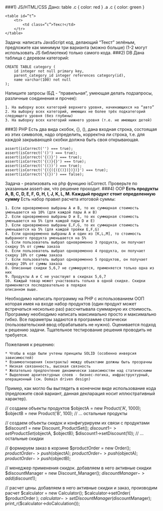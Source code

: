 ###1) JS/HTML/CSS
Дано:
    table .c { color: red }
    .a .c { color: green }

    <table id=”t”>
        <tr>
            <td class=”c”>Текст</td>
        </tr>
    </table>
Задача: написать JavaScript код, делающий “Текст” зелёным, предложите как минимум три варианта
(можно больше) (1-2 могут использовать JS библиотеки) только самого кода.
###2) DB
Дана таблица с деревом категорий:

    CREATE TABLE category (
        id integer not null primary key,
        parent_category_id integer references category(id),
        name varchar(100) not null
    );

Напишите запросы (БД - “правильная”, умеющая делать подзапросы, различные соединения и прочее):

    1. На выборку всех категорий верхнего уровня, начинающихся на “авто”
    2. На выборку всех категорий, имеющих не более трёх подкатегорий следующего уровня (без глубины)
    3. На выборку всех категорий нижнего уровня (т.е. не имеющих детей)
###3) PHP
Есть два вида скобок, {}, (), дана входная строка, состоящая из этих символов,
надо определить, корректна ли строка, т.е. для каждой закрывающей скобки должна быть своя открывающая.

    assert(isCorrect('') === true);
    assert(isCorrect('()') === true);
    assert(isCorrect('{()}') === true);
    assert(isCorrect('{()}{}') === true);
    assert(isCorrect('(())') === true);
    assert(isCorrect('{({({({()})})})}') === true);
    assert(isCorrect('{(})') === false);

Задача - реализовать на php функцию isCorrect. Проверьте по указанным assert-ам, что решение проходит.
###4) OOP
**Есть продукты A, B, C, D, E, F, G, H, I, J, K, L, M. Каждый продукт стоит определенную сумму**
Есть набор правил расчета итоговой суммы:

    1. Если одновременно выбраны А и B, то их суммарная стоимость уменьшается на 10% (для каждой пары А и B)
    2. Если одновременно выбраны D и E, то их суммарная стоимость уменьшается на 5% (для каждой пары D и E)
    3. Если одновременно выбраны E,F,G, то их суммарная стоимость уменьшается на 5% (для каждой тройки E,F,G)
    4. Если одновременно выбраны А и один из [K,L,M], то стоимость выбранного продукта уменьшается на 5%
    5. Если пользователь выбрал одновременно 3 продукта, он получает скидку 5% от суммы заказа
    6. Если пользователь выбрал одновременно 4 продукта, он получает скидку 10% от суммы заказа
    7. Если пользователь выбрал одновременно 5 продуктов, он получает скидку 20% от суммы заказа
    8. Описанные скидки 5,6,7 не суммируются, применяется только одна из них
    9. Продукты A и C не участвуют в скидках 5,6,7
    10. Каждый товар может участвовать только в одной скидке. Скидки применяются последовательно в порядке
    описанном выше.

Необходимо написать программу на PHP с использованием ООП которая имея на входе набор продуктов (один продукт может встречаться несколько раз) рассчитывала суммарную их стоимость.
Программу необходимо написать максимально просто и максимально гибко.
Все параметры задаются в программе статически (пользовательский ввод обрабатывать не нужно). Оценивается подход к решению задачи. Тщательное тестирование решения проводить не требуется.

Пожелания к решению:

    * Чтобы в коде были учтены принципы SOLID (особенно инверсия зависимостей)
    * Взаимоотношения (контракты) между объектами должны быть прозрачны
    * Низкая связанность, высокая связность
    * Желательно предпочтение динамически зависимостям над статическими
    * Выделение архитектурных слоев - бизнес-логика, инфраструктурный, операционный (см. Domain driven design)

Пример, как могло бы выглядеть в конечном виде использование кода (предложите свой вариант, данная декларация носит иллюстративный характер).

// создаем объекты продуктов
$objectA = new Product('A', 1000);
$objectB = new Product('B', 100);
// … остальные продукты

// создаем объекты скидок и конфигурируем их связи с продуктами
$discount1 = new Discount_ProductSet();
$discount1->setProductSet($objectA, $objectB);
$discount1->setDiscount(10);
// … остальные скидки

// формируем заказ в корзине
$productOrder = new Order();
$productOrder->push($objectA);
$productOrder->push($objectA);
$productOrder->push($objectB);

// менеджер применения скидок. добавляем в него активные скидки
$discountManager = new Discount_Manager();
$discountManager->add($discount1);

// расчет цены. добавляем в него активные скидки и заказ, производим расчет
$calculator = new Calculator();
$calculator->setOrder( $productOrder );
$calculator->setDiscountManager ($discountManager);
print_r($calculator->doCalculation());  










